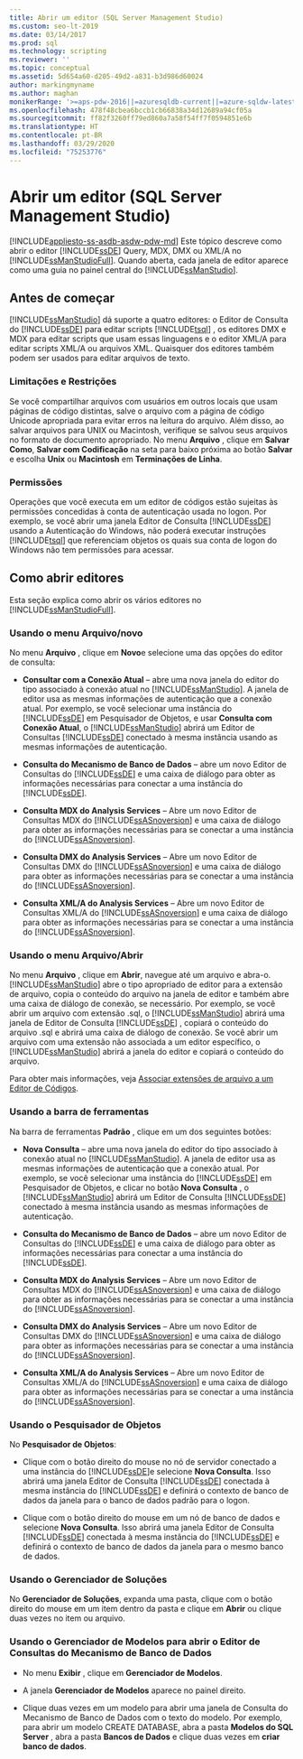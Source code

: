 ```yaml
---
title: Abrir um editor (SQL Server Management Studio)
ms.custom: seo-lt-2019
ms.date: 03/14/2017
ms.prod: sql
ms.technology: scripting
ms.reviewer: ''
ms.topic: conceptual
ms.assetid: 5d654a60-d205-49d2-a831-b3d986d60024
author: markingmyname
ms.author: maghan
monikerRange: '>=aps-pdw-2016||=azuresqldb-current||=azure-sqldw-latest||>=sql-server-2016||=sqlallproducts-allversions||>=sql-server-linux-2017||=azuresqldb-mi-current'
ms.openlocfilehash: 478f48cbea6bccb1cb66838a34d12689a94cf05a
ms.sourcegitcommit: ff82f3260ff79ed860a7a58f54ff7f0594851e6b
ms.translationtype: HT
ms.contentlocale: pt-BR
ms.lasthandoff: 03/29/2020
ms.locfileid: "75253776"
---
```

# <a name="open-an-editor-sql-server-management-studio"></a>Abrir um editor (SQL Server Management Studio)
[!INCLUDE[appliesto-ss-asdb-asdw-pdw-md](../../includes/appliesto-ss-asdb-asdw-pdw-md.md)]
  Este tópico descreve como abrir o editor [!INCLUDE[ssDE](../../includes/ssde-md.md)] Query, MDX, DMX ou XML/A no [!INCLUDE[ssManStudioFull](../../includes/ssmanstudiofull-md.md)]. Quando aberta, cada janela de editor aparece como uma guia no painel central do [!INCLUDE[ssManStudio](../../includes/ssmanstudio-md.md)].  
  
## <a name="before-you-begin"></a>Antes de começar  
 [!INCLUDE[ssManStudio](../../includes/ssmanstudio-md.md)] dá suporte a quatro editores: o Editor de Consulta do [!INCLUDE[ssDE](../../includes/ssde-md.md)] para editar scripts [!INCLUDE[tsql](../../includes/tsql-md.md)] , os editores DMX e MDX para editar scripts que usam essas linguagens e o editor XML/A para editar scripts XML/A ou arquivos XML. Quaisquer dos editores também podem ser usados para editar arquivos de texto.  
  
### <a name="limitations-and-restrictions"></a>Limitações e Restrições  
 Se você compartilhar arquivos com usuários em outros locais que usam páginas de código distintas, salve o arquivo com a página de código Unicode apropriada para evitar erros na leitura do arquivo. Além disso, ao salvar arquivos para UNIX ou Macintosh, verifique se salvou seus arquivos no formato de documento apropriado. No menu **Arquivo** , clique em **Salvar Como**, **Salvar com Codificação** na seta para baixo próxima ao botão **Salvar** e escolha **Unix** ou **Macintosh** em **Terminações de Linha**.  
  
### <a name="permissions"></a>Permissões  
 Operações que você executa em um editor de códigos estão sujeitas às permissões concedidas à conta de autenticação usada no logon. Por exemplo, se você abrir uma janela Editor de Consulta [!INCLUDE[ssDE](../../includes/ssde-md.md)] usando a Autenticação do Windows, não poderá executar instruções [!INCLUDE[tsql](../../includes/tsql-md.md)] que referenciam objetos os quais sua conta de logon do Windows não tem permissões para acessar.  
  
## <a name="how-to-open-editors"></a>Como abrir editores  
 Esta seção explica como abrir os vários editores no [!INCLUDE[ssManStudioFull](../../includes/ssmanstudiofull-md.md)].  
  
### <a name="using-the-filenew-menu"></a>Usando o menu Arquivo/novo  
 No menu **Arquivo** , clique em **Novo**e selecione uma das opções do editor de consulta:  
  
-   **Consultar com a Conexão Atual** – abre uma nova janela do editor do tipo associado à conexão atual no [!INCLUDE[ssManStudio](../../includes/ssmanstudio-md.md)]. A janela de editor usa as mesmas informações de autenticação que a conexão atual. Por exemplo, se você selecionar uma instância do [!INCLUDE[ssDE](../../includes/ssde-md.md)] em Pesquisador de Objetos, e usar **Consulta com Conexão Atual**, o [!INCLUDE[ssManStudio](../../includes/ssmanstudio-md.md)] abrirá um Editor de Consultas [!INCLUDE[ssDE](../../includes/ssde-md.md)] conectado à mesma instância usando as mesmas informações de autenticação.  
  
-   **Consulta do Mecanismo de Banco de Dados** – abre um novo Editor de Consultas do [!INCLUDE[ssDE](../../includes/ssde-md.md)] e uma caixa de diálogo para obter as informações necessárias para conectar a uma instância do [!INCLUDE[ssDE](../../includes/ssde-md.md)].  
  
-   **Consulta MDX do Analysis Services** – Abre um novo Editor de Consultas MDX do [!INCLUDE[ssASnoversion](../../includes/ssasnoversion-md.md)] e uma caixa de diálogo para obter as informações necessárias para se conectar a uma instância do [!INCLUDE[ssASnoversion](../../includes/ssasnoversion-md.md)].  
  
-   **Consulta DMX do Analysis Services** – Abre um novo Editor de Consultas DMX do [!INCLUDE[ssASnoversion](../../includes/ssasnoversion-md.md)] e uma caixa de diálogo para obter as informações necessárias para se conectar a uma instância do [!INCLUDE[ssASnoversion](../../includes/ssasnoversion-md.md)].  
  
-   **Consulta XML/A do Analysis Services** – Abre um novo Editor de Consultas XML/A do [!INCLUDE[ssASnoversion](../../includes/ssasnoversion-md.md)] e uma caixa de diálogo para obter as informações necessárias para se conectar a uma instância do [!INCLUDE[ssASnoversion](../../includes/ssasnoversion-md.md)].  
  
### <a name="using-the-fileopen-menu"></a>Usando o menu Arquivo/Abrir  
 No menu **Arquivo** , clique em **Abrir**, navegue até um arquivo e abra-o. [!INCLUDE[ssManStudio](../../includes/ssmanstudio-md.md)] abre o tipo apropriado de editor para a extensão de arquivo, copia o conteúdo do arquivo na janela de editor e também abre uma caixa de diálogo de conexão, se necessário. Por exemplo, se você abrir um arquivo com extensão .sql, o [!INCLUDE[ssManStudio](../../includes/ssmanstudio-md.md)] abrirá uma janela de Editor de Consulta [!INCLUDE[ssDE](../../includes/ssde-md.md)] , copiará o conteúdo do arquivo .sql e abrirá uma caixa de diálogo de conexão. Se você abrir um arquivo com uma extensão não associada a um editor específico, o [!INCLUDE[ssManStudio](../../includes/ssmanstudio-md.md)] abrirá a janela do editor e copiará o conteúdo do arquivo.  
  
 Para obter mais informações, veja [Associar extensões de arquivo a um Editor de Códigos](../../relational-databases/scripting/associate-file-extensions-to-a-code-editor.md).  
  
### <a name="using-the-toolbar"></a>Usando a barra de ferramentas  
 Na barra de ferramentas **Padrão** , clique em um dos seguintes botões:  
  
-   **Nova Consulta** – abre uma nova janela do editor do tipo associado à conexão atual no [!INCLUDE[ssManStudio](../../includes/ssmanstudio-md.md)]. A janela de editor usa as mesmas informações de autenticação que a conexão atual. Por exemplo, se você selecionar uma instância do [!INCLUDE[ssDE](../../includes/ssde-md.md)] em Pesquisador de Objetos, e clicar no botão **Nova Consulta** , o [!INCLUDE[ssManStudio](../../includes/ssmanstudio-md.md)] abrirá um Editor de Consulta [!INCLUDE[ssDE](../../includes/ssde-md.md)] conectado à mesma instância usando as mesmas informações de autenticação.  
  
-   **Consulta do Mecanismo de Banco de Dados** – abre um novo Editor de Consultas do [!INCLUDE[ssDE](../../includes/ssde-md.md)] e uma caixa de diálogo para obter as informações necessárias para conectar a uma instância do [!INCLUDE[ssDE](../../includes/ssde-md.md)].  
  
-   **Consulta MDX do Analysis Services** – Abre um novo Editor de Consultas MDX do [!INCLUDE[ssASnoversion](../../includes/ssasnoversion-md.md)] e uma caixa de diálogo para obter as informações necessárias para se conectar a uma instância do [!INCLUDE[ssASnoversion](../../includes/ssasnoversion-md.md)].  
  
-   **Consulta DMX do Analysis Services** – Abre um novo Editor de Consultas DMX do [!INCLUDE[ssASnoversion](../../includes/ssasnoversion-md.md)] e uma caixa de diálogo para obter as informações necessárias para se conectar a uma instância do [!INCLUDE[ssASnoversion](../../includes/ssasnoversion-md.md)].  
  
-   **Consulta XML/A do Analysis Services** – Abre um novo Editor de Consultas XML/A do [!INCLUDE[ssASnoversion](../../includes/ssasnoversion-md.md)] e uma caixa de diálogo para obter as informações necessárias para se conectar a uma instância do [!INCLUDE[ssASnoversion](../../includes/ssasnoversion-md.md)].  
  
### <a name="using-object-explorer"></a>Usando o Pesquisador de Objetos  
 No **Pesquisador de Objetos**:  
  
-   Clique com o botão direito do mouse no nó de servidor conectado a uma instância do [!INCLUDE[ssDE](../../includes/ssde-md.md)]e selecione **Nova Consulta**. Isso abrirá uma janela Editor de Consulta [!INCLUDE[ssDE](../../includes/ssde-md.md)] conectada à mesma instância do [!INCLUDE[ssDE](../../includes/ssde-md.md)] e definirá o contexto de banco de dados da janela para o banco de dados padrão para o logon.  
  
-   Clique com o botão direito do mouse em um nó de banco de dados e selecione **Nova Consulta**. Isso abrirá uma janela Editor de Consulta [!INCLUDE[ssDE](../../includes/ssde-md.md)] conectada à mesma instância do [!INCLUDE[ssDE](../../includes/ssde-md.md)] e definirá o contexto de banco de dados da janela para o mesmo banco de dados.  
  
### <a name="using-solution-explorer"></a>Usando o Gerenciador de Soluções  
 No **Gerenciador de Soluções**, expanda uma pasta, clique com o botão direito do mouse em um item dentro da pasta e clique em **Abrir** ou clique duas vezes no item ou arquivo.  
  
### <a name="using-template-browser-to-open-the-database-engine-query-editor"></a>Usando o Gerenciador de Modelos para abrir o Editor de Consultas do Mecanismo de Banco de Dados  
  
-   No menu **Exibir** , clique em **Gerenciador de Modelos**.  
  
-   A janela **Gerenciador de Modelos** aparece no painel direito.  
  
-   Clique duas vezes em um modelo para abrir uma janela de Consulta do Mecanismo de Banco de Dados com o texto do modelo. Por exemplo, para abrir um modelo CREATE DATABASE, abra a pasta **Modelos do SQL Server** , abra a pasta **Bancos de Dados** e clique duas vezes em **criar banco de dados**.  
  
  
